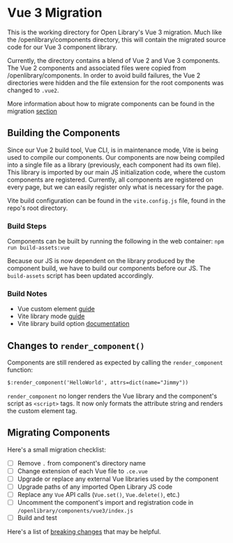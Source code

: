 # Vue 3 Migration

This is the working directory for Open Library's Vue 3 migration.  Much like the /openlibrary/components directory, this will contain the migrated source code for our Vue 3 component library.

Currently, the directory contains a blend of Vue 2 and Vue 3 components.  The Vue 2 components and associated files were copied from /openlibrary/components. In order to avoid build failures, the Vue 2 directories were hidden and the file extension for the root components was changed to `.vue2`.

More information about how to migrate components can be found in the migration [section](#migrating-components)

## Building the Components
Since our Vue 2 build tool, Vue CLI, is in maintenance mode, Vite is being used to compile our components.
Our components are now being compiled into a single file as a library (previously, each component had its own file). This library is imported by our main JS initialization code, where the custom components are registered.  Currently, all components are registered on every page, but we can easily register only what is necessary for the page.

Vite build configuration can be found in the `vite.config.js` file, found in the repo's root directory.
### Build Steps
Components can be built by running the following in the web container:
`npm run build-assets:vue`

Because our JS is now dependent on the library produced by the component build, we have to build our components before our JS.  The `build-assets` script has been updated accordingly.

### Build Notes
- Vue custom element [guide](https://vuejs.org/guide/extras/web-components.html)
- Vite library mode [guide](https://vitejs.dev/guide/build.html#library-mode)
- Vite library build option [documentation](https://vitejs.dev/config/build-options.html#build-lib)

## Changes to `render_component()`
Components are still rendered as expected by calling the `render_component` function:

```html
$:render_component('HelloWorld', attrs=dict(name="Jimmy"))
```

`render_component` no longer renders the Vue library and the component's script as `<script>` tags.  It now only formats the attribute string and renders the custom element tag.

## Migrating Components
Here's a small migration checklist:
- [ ] Remove `.` from component's directory name
- [ ] Change extension of each Vue file to `.ce.vue`
- [ ] Upgrade or replace any external Vue libraries used by the component
- [ ] Upgrade paths of any imported Open Library JS code
- [ ] Replace any `Vue` API calls (`Vue.set()`, `Vue.delete()`, etc.)
- [ ] Uncomment the component's import and registration code in `/openlibrary/components/vue3/index.js`
- [ ] Build and test

Here's a list of [breaking changes](https://v3-migration.vuejs.org/breaking-changes/) that may be helpful.
